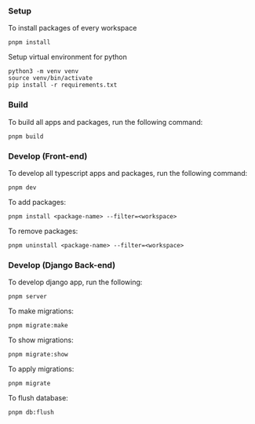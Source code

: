 ### Setup

To install packages of every workspace

```
pnpm install
```

Setup virtual environment for python

```
python3 -m venv venv
source venv/bin/activate
pip install -r requirements.txt
```

### Build

To build all apps and packages, run the following command:

```
pnpm build
```

### Develop (Front-end)

To develop all typescript apps and packages, run the following command:

```
pnpm dev
```

To add packages:

```
pnpm install <package-name> --filter=<workspace>
```

To remove packages:

```
pnpm uninstall <package-name> --filter=<workspace>
```

### Develop (Django Back-end)

To develop django app, run the following:

```
pnpm server
```

To make migrations:

```
pnpm migrate:make
```

To show migrations:

```
pnpm migrate:show
```

To apply migrations:

```
pnpm migrate
```

To flush database:

```
pnpm db:flush
```
